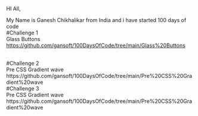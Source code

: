 HI All,

My Name is Ganesh Chikhalikar  from India and i have started 100 days of code
<br>
#Challenge 1 <br>
Glass Buttons <br>
https://github.com/gansoft/100DaysOfCode/tree/main/Glass%20Buttons

<br>
#Challenge 2 <br>
Pre CSS Gradient wave <br>
https://github.com/gansoft/100DaysOfCode/tree/main/Pre%20CSS%20Gradient%20wave

<br>
#Challenge 3 <br>
Pre CSS Gradient wave <br>
https://github.com/gansoft/100DaysOfCode/tree/main/Pre%20CSS%20Gradient%20wave


